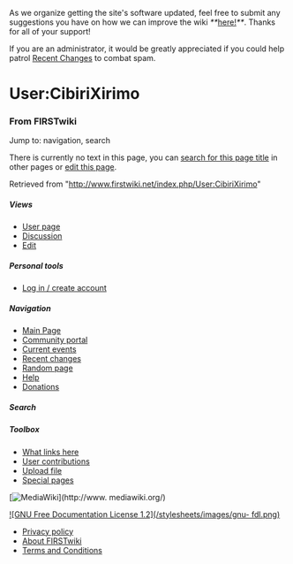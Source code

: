 As we organize getting the site's software updated, feel free to submit any
suggestions you have on how we can improve the wiki
_**_[here!](/index.php/User:Hallry/Suggestions "User:Hallry/Suggestions"
)_**_. Thanks for all of your support!

If you are an administrator, it would be greatly appreciated if you could help
patrol [Recent Changes](/index.php/Special:Recentchanges
"Special:Recentchanges" ) to combat spam.

# User:CibiriXirimo

### From FIRSTwiki

Jump to: navigation, search

There is currently no text in this page, you can [search for this page
title](/index.php/Special:Search/CibiriXirimo "Special:Search/CibiriXirimo" )
in other pages or [edit this
page](http://www.firstwiki.net/index.php?title=User:CibiriXirimo&action=edit
"http://www.firstwiki.net/index.php?title=User:CibiriXirimo&action=edit" ).

Retrieved from "<http://www.firstwiki.net/index.php/User:CibiriXirimo>"

##### Views

  * [User page](/index.php?title=User:CibiriXirimo&action=edit)
  * [Discussion](/index.php?title=User_talk:CibiriXirimo&action=edit)
  * [Edit](/index.php?title=User:CibiriXirimo&action=edit)

##### Personal tools

  * [Log in / create account](/index.php?title=Special:Userlogin&returnto=User:CibiriXirimo)

[](/index.php/Main_Page "Main Page" )

##### Navigation

  * [Main Page](/index.php/Main_Page)
  * [Community portal](/index.php/FIRSTwiki:Community_portal)
  * [Current events](/index.php/Current_events)
  * [Recent changes](/index.php/Special:Recentchanges)
  * [Random page](/index.php/Special:Random)
  * [Help](/index.php/FIRSTwiki:Help)
  * [Donations](/index.php/FIRSTwiki:Site_support)

##### Search



##### Toolbox

  * [What links here](/index.php/Special:Whatlinkshere/User:CibiriXirimo)
  * [User contributions](/index.php/Special:Contributions/CibiriXirimo)
  * [Upload file](/index.php/Special:Upload)
  * [Special pages](/index.php/Special:Specialpages)

[![MediaWiki](/skins/common/images/poweredby_mediawiki_88x31.png)](http://www.
mediawiki.org/)

[![GNU Free Documentation License 1.2](/stylesheets/images/gnu-
fdl.png)](http://www.gnu.org/copyleft/fdl.html)

  * [Privacy policy](/index.php/FIRSTwiki:Privacy_policy "FIRSTwiki:Privacy policy" )
  * [About FIRSTwiki](/index.php/FIRSTwiki:About "FIRSTwiki:About" )
  * [Terms and Conditions](/index.php/FIRSTwiki:Terms_and_conditions "FIRSTwiki:Terms and conditions" )

